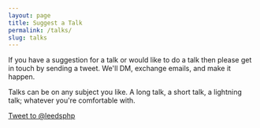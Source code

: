 ```yaml
---
layout: page
title: Suggest a Talk
permalink: /talks/
slug: talks
---
```


If you have a suggestion for a talk or would like to do a talk then please get in touch by sending a tweet. We'll DM, exchange emails, and make it happen.

Talks can be on any subject you like. A long talk, a short talk, a lightning talk; whatever you're comfortable with.

<a href="https://twitter.com/intent/tweet?screen_name=leedsphp" class="twitter-mention-button" data-size="large" data-related="leedsphp">Tweet to @leedsphp</a>
